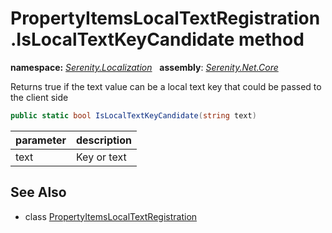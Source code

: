 # PropertyItemsLocalTextRegistration.IsLocalTextKeyCandidate method
**namespace:** *[Serenity.Localization](../../README.md#serenity.localization-namespace)*   **assembly**: *[Serenity.Net.Core](../../README.md)*

Returns true if the text value can be a local text key that could be passed to the client side

```csharp
public static bool IsLocalTextKeyCandidate(string text)
```

| parameter | description |
| --- | --- |
| text | Key or text |

## See Also

* class [PropertyItemsLocalTextRegistration](../PropertyItemsLocalTextRegistration.md)